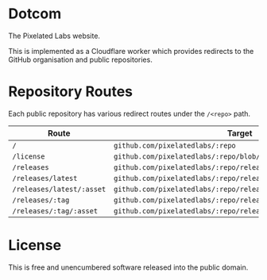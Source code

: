# Dotcom

The Pixelated Labs website.

This is implemented as a Cloudflare worker which provides redirects to the GitHub organisation and
public repositories.

# Repository Routes

Each public repository has various redirect routes under the `/<repo>` path.

| Route                     | Target                                                           |
|---------------------------|------------------------------------------------------------------|
| `/`                       | `github.com/pixelatedlabs/:repo`                                 |
| `/license`                | `github.com/pixelatedlabs/:repo/blob/master/license.txt`         |
| `/releases`               | `github.com/pixelatedlabs/:repo/releases`                        |
| `/releases/latest`        | `github.com/pixelatedlabs/:repo/releases/latest`                 |
| `/releases/latest/:asset` | `github.com/pixelatedlabs/:repo/releases/latest/download/:asset` |
| `/releases/:tag`          | `github.com/pixelatedlabs/:repo/releases/:tag`                   |
| `/releases/:tag/:asset`   | `github.com/pixelatedlabs/:repo/releases/download/:tag/:asset`   |

# License

This is free and unencumbered software released into the public domain.
